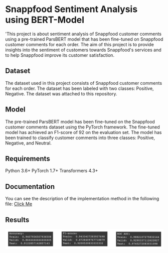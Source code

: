 
# Snappfood Sentiment Analysis using BERT-Model

'This project is about sentiment analysis of Snappfood customer comments using a pre-trained ParsBERT model that has been fine-tuned on Snappfood customer comments for each order. The aim of this project is to provide insights into the sentiment of customers towards Snappfood's services and to help Snappfood improve its customer satisfaction.



## Dataset

The dataset used in this project consists of Snappfood customer comments for each order. The dataset has been labeled with two classes: Positive, Negative. The dataset was attached to this repository.


## Model
The pre-trained ParsBERT model has been fine-tuned on the Snappfood customer comments dataset using the PyTorch framework. The fine-tuned model has achieved an F1-score of 92 on the evaluation set. The model has been trained to classify customer comments into three classes: Positive, Negative, and Neutral.

## Requirements
Python 3.6+
PyTorch 1.7+
Transformers 4.3+
## Documentation

You can see the description of the implementation method in the following file:
[Click Me](https://github.com/kiananvari/Snappfood-Sentiment-Analysis-using-BERT-Model/raw/main/Documentation.pdf)

## Results

![App Screenshot](https://github.com/kiananvari/Snappfood-Sentiment-Analysis-using-BERT-Model/blob/main/Results.png)

